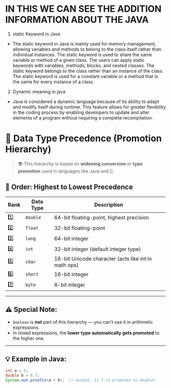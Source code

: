 # IN THIS WE CAN SEE THE ADDITION INFORMATION ABOUT THE JAVA

1. static Keyword in Java

- The static keyword in Java is mainly used for memory management, allowing variables and methods to belong to the class itself rather than individual instances. The static keyword is used to share the same variable or method of a given class. The users can apply static keywords with variables, methods, blocks, and nested classes. The static keyword belongs to the class rather than an instance of the class. The static keyword is used for a constant variable or a method that is the same for every instance of a class.

2. Dynamic meaning in java

- Java is considered a dynamic language because of its ability to adapt and modify itself during runtime. This feature allows for greater flexibility in the coding process by enabling developers to update and alter elements of a program without requiring a complete recompilation.


# 🔢 Data Type Precedence (Promotion Hierarchy)

> 📚 This hierarchy is based on **widening conversion** or **type promotion** used in languages like Java and C.

## 🧠 Order: Highest to Lowest Precedence

| Rank | Data Type | Description |
|------|-----------|-------------|
| 1️⃣   | `double`   | 64-bit floating-point, highest precision |
| 2️⃣   | `float`    | 32-bit floating-point |
| 3️⃣   | `long`     | 64-bit integer |
| 4️⃣   | `int`      | 32-bit integer (default integer type) |
| 5️⃣   | `char`     | 16-bit Unicode character (acts like int in math ops) |
| 6️⃣   | `short`    | 16-bit integer |
| 7️⃣   | `byte`     | 8-bit integer |

---

## ⚠️ Special Note:

- `boolean` is **not** part of this hierarchy — you can’t use it in arithmetic expressions.
- In mixed expressions, the **lower type automatically gets promoted** to the higher one.

---

## 💡 Example in Java:

```java
int a = 5;
double b = 6.7;
System.out.println(a + b);  // Output: 11.7 (a promoted to double)
